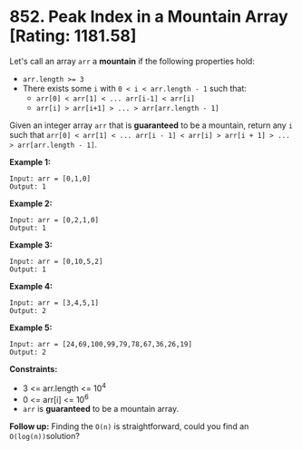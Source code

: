 # 852. Peak Index in a Mountain Array [Rating: 1181.58]

Let's call an array `arr` a **mountain** if the following properties hold:

- `arr.length >= 3`
- There exists some `i` with `0 < i < arr.length - 1` such that:
	- `arr[0] < arr[1] < ... arr[i-1] < arr[i]`
	- `arr[i] > arr[i+1] > ... > arr[arr.length - 1]`

Given an integer array `arr` that is **guaranteed** to be a mountain, return any `i` such that `arr[0] < arr[1] < ... arr[i - 1] < arr[i] > arr[i + 1] > ... > arr[arr.length - 1]`.

 

**Example 1:**

```
Input: arr = [0,1,0]
Output: 1
```

**Example 2:**

```
Input: arr = [0,2,1,0]
Output: 1
```

**Example 3:**

```
Input: arr = [0,10,5,2]
Output: 1
```

**Example 4:**

```
Input: arr = [3,4,5,1]
Output: 2
```

**Example 5:**

```
Input: arr = [24,69,100,99,79,78,67,36,26,19]
Output: 2
```

 

**Constraints:**

- 3 <= arr.length <= 10<sup>4</sup>
- 0 <= arr[i] <= 10<sup>6</sup>
- `arr` is **guaranteed** to be a mountain array.

 

**Follow up:** Finding the `O(n)` is straightforward, could you find an `O(log(n))`solution?